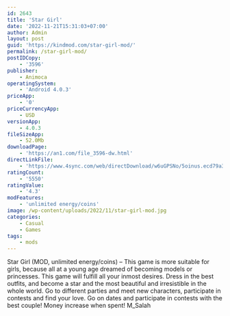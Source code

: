 ```yaml
---
id: 2643
title: 'Star Girl'
date: '2022-11-21T15:31:03+07:00'
author: Admin
layout: post
guid: 'https://kindmod.com/star-girl-mod/'
permalink: /star-girl-mod/
postIDCopy:
    - '3596'
publisher:
    - Animoca
operatingSystem:
    - 'Android 4.0.3'
priceApp:
    - '0'
priceCurrencyApp:
    - USD
versionApp:
    - 4.0.3
fileSizeApp:
    - 52.0Mb
downloadPage:
    - 'https://an1.com/file_3596-dw.html'
directLinkFile:
    - 'https://www.4sync.com/web/directDownload/w6uGPSNo/5oinus.ecd79a3dc7488574e58541bb2f9807bb'
ratingCount:
    - '5550'
ratingValue:
    - '4.3'
modFeatures:
    - 'unlimited energy/coins'
image: /wp-content/uploads/2022/11/star-girl-mod.jpg
categories:
    - Casual
    - Games
tags:
    - mods
---
```


Star Girl (MOD, unlimited energy/coins) – This game is more suitable for girls, because all at a young age dreamed of becoming models or princesses. This game will fulfill all your inmost desires. Dress in the best outfits, and become a star and the most beautiful and irresistible in the whole world. Go to different parties and meet new characters, participate in contests and find your love. Go on dates and participate in contests with the best couple! Money increase when spent! M\_Salah